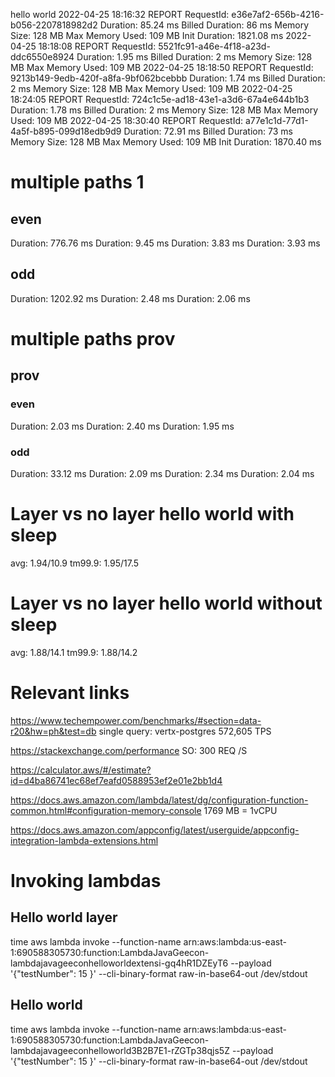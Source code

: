 hello world
2022-04-25 18:16:32 REPORT RequestId: e36e7af2-656b-4216-b056-2207818982d2	Duration: 85.24 ms	Billed Duration: 86 ms	Memory Size: 128 MB	Max Memory Used: 109 MB	Init Duration: 1821.08 ms
2022-04-25 18:18:08 REPORT RequestId: 5521fc91-a46e-4f18-a23d-ddc6550e8924	Duration: 1.95 ms	Billed Duration: 2 ms	Memory Size: 128 MB	Max Memory Used: 109 MB	
2022-04-25 18:18:50 REPORT RequestId: 9213b149-9edb-420f-a8fa-9bf062bcebbb	Duration: 1.74 ms	Billed Duration: 2 ms	Memory Size: 128 MB	Max Memory Used: 109 MB	
2022-04-25 18:24:05 REPORT RequestId: 724c1c5e-ad18-43e1-a3d6-67a4e644b1b3	Duration: 1.78 ms	Billed Duration: 2 ms	Memory Size: 128 MB	Max Memory Used: 109 MB	
2022-04-25 18:30:40 REPORT RequestId: a77e1c1d-77d1-4a5f-b895-099d18edb9d9	Duration: 72.91 ms	Billed Duration: 73 ms	Memory Size: 128 MB	Max Memory Used: 109 MB	Init Duration: 1870.40 ms

# multiple paths 1

## even
Duration: 776.76 ms 
Duration: 9.45 ms
Duration: 3.83 ms
Duration: 3.93 ms

## odd
Duration: 1202.92 ms
Duration: 2.48 ms
Duration: 2.06 ms

# multiple paths prov

## prov

### even
Duration: 2.03 ms
Duration: 2.40 ms
Duration: 1.95 ms

### odd 
Duration: 33.12 ms
Duration: 2.09 ms
Duration: 2.34 ms
Duration: 2.04 ms

# Layer vs no layer hello world with sleep
avg: 1.94/10.9
tm99.9: 1.95/17.5

# Layer vs no layer hello world without sleep
avg: 1.88/14.1
tm99.9: 1.88/14.2

# Relevant links
https://www.techempower.com/benchmarks/#section=data-r20&hw=ph&test=db 
single query: vertx-postgres	572,605	TPS

https://stackexchange.com/performance
SO: 300 REQ /S

https://calculator.aws/#/estimate?id=d4ba86741ec68ef7eafd0588953ef2e01e2bb1d4

https://docs.aws.amazon.com/lambda/latest/dg/configuration-function-common.html#configuration-memory-console
1769 MB = 1vCPU

https://docs.aws.amazon.com/appconfig/latest/userguide/appconfig-integration-lambda-extensions.html

# Invoking lambdas

## Hello world layer
time aws lambda invoke --function-name arn:aws:lambda:us-east-1:690588305730:function:LambdaJavaGeecon-lambdajavageeconhelloworldextensi-gq4hR1DZEyT6 --payload '{"testNumber": 15 }' --cli-binary-format raw-in-base64-out  /dev/stdout

## Hello world
time aws lambda invoke --function-name arn:aws:lambda:us-east-1:690588305730:function:LambdaJavaGeecon-lambdajavageeconhelloworld3B2B7E1-rZGTp38qjs5Z --payload '{"testNumber": 15 }' --cli-binary-format raw-in-base64-out  /dev/stdout